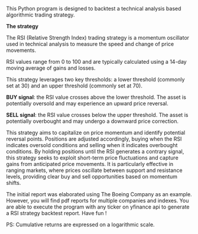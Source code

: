  This Python program is designed to backtest a technical analysis based algorithmic trading strategy.

 **The strategy**


The RSI (Relative Strength Index) trading strategy is a momentum oscillator used in technical analysis to measure the speed and change of price movements. 

RSI values range from 0 to 100 and are typically calculated using a 14-day moving average of gains and losses.

This strategy leverages two key thresholds: a lower threshold (commonly set at 30) and an upper threshold (commonly set at 70).

**BUY signal**: the RSI value crosses above the lower threshold. The asset is potentially oversold and may experience an upward price reversal.

**SELL signal**: the RSI value crosses below the upper threshold. The asset is potentially overbought and may undergo a downward price correction.

This strategy aims to capitalize on price momentum and identify potential reversal points. Positions are adjusted accordingly, buying when the RSI indicates oversold conditions and selling when it indicates overbought conditions. By holding positions until the RSI generates a contrary signal, this strategy seeks to exploit short-term price fluctuations and capture gains from anticipated price movements. It is particularly effective in ranging markets, where prices oscillate between support and resistance levels, providing clear buy and sell opportunities based on momentum shifts.

The initial report was elaborated using The Boeing Company as an example. However, you will find pdf reports for multiple companies and indexes.
You are able to execute the program with any ticker on yfinance api to generate a RSI strategy backtest report. Have fun !

PS: Cumulative returns are expressed on a logarithmic scale.
